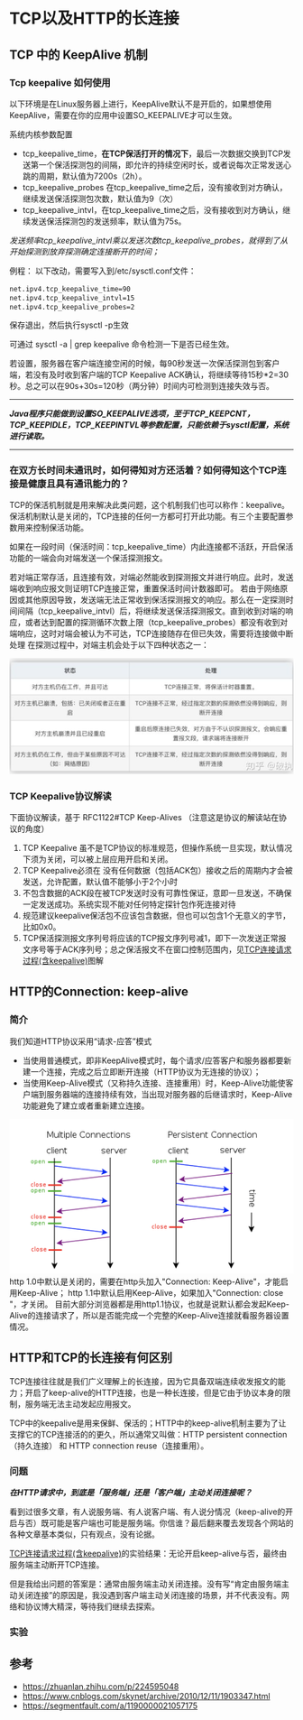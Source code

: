 # TCP以及HTTP的长连接

## TCP 中的 KeepAlive 机制

### Tcp keepalive 如何使用

以下环境是在Linux服务器上进行，KeepAlive默认不是开启的，如果想使用KeepAlive，需要在你的应用中设置SO_KEEPALIVE才可以生效。

系统内核参数配置
- tcp_keepalive_time，**在TCP保活打开的情况下**，最后一次数据交换到TCP发送第一个保活探测包的间隔，即允许的持续空闲时长，或者说每次正常发送心跳的周期，默认值为7200s（2h）。
- tcp_keepalive_probes 在tcp_keepalive_time之后，没有接收到对方确认，继续发送保活探测包次数，默认值为9（次）
- tcp_keepalive_intvl，在tcp_keepalive_time之后，没有接收到对方确认，继续发送保活探测包的发送频率，默认值为75s。

*发送频率tcp_keepalive_intvl乘以发送次数tcp_keepalive_probes，就得到了从开始探测到放弃探测确定连接断开的时间；*

例程：
以下改动，需要写入到/etc/sysctl.conf文件：
```linux
net.ipv4.tcp_keepalive_time=90
net.ipv4.tcp_keepalive_intvl=15
net.ipv4.tcp_keepalive_probes=2
```

保存退出，然后执行sysctl -p生效

可通过 sysctl -a | grep keepalive 命令检测一下是否已经生效。

若设置，服务器在客户端连接空闲的时候，每90秒发送一次保活探测包到客户端，若没有及时收到客户端的TCP Keepalive ACK确认，将继续等待15秒*2=30秒。总之可以在90s+30s=120秒（两分钟）时间内可检测到连接失效与否。
* * *
***Java程序只能做到设置SO_KEEPALIVE选项，至于TCP_KEEPCNT，TCP_KEEPIDLE，TCP_KEEPINTVL等参数配置，只能依赖于sysctl配置，系统进行读取。***
* * *
### 在双方长时间未通讯时，如何得知对方还活着？如何得知这个TCP连接是健康且具有通讯能力的？

TCP的保活机制就是用来解决此类问题，这个机制我们也可以称作：keepalive。保活机制默认是关闭的，TCP连接的任何一方都可打开此功能。有三个主要配置参数用来控制保活功能。

如果在一段时间（保活时间：tcp_keepalive_time）内此连接都不活跃，开启保活功能的一端会向对端发送一个保活探测报文。

若对端正常存活，且连接有效，对端必然能收到探测报文并进行响应。此时，发送端收到响应报文则证明TCP连接正常，重置保活时间计数器即可。
若由于网络原因或其他原因导致，发送端无法正常收到保活探测报文的响应。那么在一定探测时间间隔（tcp_keepalive_intvl）后，将继续发送保活探测报文。直到收到对端的响应，或者达到配置的探测循环次数上限（tcp_keepalive_probes）都没有收到对端响应，这时对端会被认为不可达，TCP连接随存在但已失效，需要将连接做中断处理
在探测过程中，对端主机会处于以下四种状态之一：

![c3af4dd7e8004ef6eafb3648e210ed46.png](../_resources/c3af4dd7e8004ef6eafb3648e210ed46.png)

### TCP Keepalive协议解读

下面协议解读，基于 RFC1122#TCP Keep-Alives  （注意这是协议的解读站在协议的角度）

1. TCP Keepalive 虽不是TCP协议的标准规范，但操作系统一旦实现，默认情况下须为关闭，可以被上层应用开启和关闭。
2. TCP Keepalive必须在 没有任何数据（包括ACK包）接收之后的周期内才会被发送，允许配置，默认值不能够小于2个小时
3. 不包含数据的ACK段在被TCP发送时没有可靠性保证，意即一旦发送，不确保一定发送成功。系统实现不能对任何特定探针包作死连接对待
4. 规范建议keepalive保活包不应该包含数据，但也可以包含1个无意义的字节，比如0x0。
5. TCP保活探测报文序列号将应该的TCP报文序列号减1，即下一次发送正常报文序号等于ACK序列号；总之保活报文不在窗口控制范围内，见[TCP连接请求过程(含keepalive)](docs/cs-basics/network/TCP连接请求过程(含keepalive).md)图解

## HTTP的Connection: keep-alive

### 简介

我们知道HTTP协议采用“请求-应答”模式
- 当使用普通模式，即非KeepAlive模式时，每个请求/应答客户和服务器都要新建一个连接，完成之后立即断开连接（HTTP协议为无连接的协议）；
-  当使用Keep-Alive模式（又称持久连接、连接重用）时，Keep-Alive功能使客户端到服务器端的连接持续有效，当出现对服务器的后继请求时，Keep-Alive功能避免了建立或者重新建立连接。

![f3b7bd07c24a0721a3eac8658ca9fe44.png](../_resources/f3b7bd07c24a0721a3eac8658ca9fe44.png)
http 1.0中默认是关闭的，需要在http头加入"Connection: Keep-Alive"，才能启用Keep-Alive；
http 1.1中默认启用Keep-Alive，如果加入"Connection: close "，才关闭。
目前大部分浏览器都是用http1.1协议，也就是说默认都会发起Keep-Alive的连接请求了，所以是否能完成一个完整的Keep-Alive连接就看服务器设置情况。

## HTTP和TCP的长连接有何区别

TCP连接往往就是我们广义理解上的长连接，因为它具备双端连续收发报文的能力；开启了keep-alive的HTTP连接，也是一种长连接，但是它由于协议本身的限制，服务端无法主动发起应用报文。

TCP中的keepalive是用来保鲜、保活的；HTTP中的keep-alive机制主要为了让支撑它的TCP连接活的的更久，所以通常又叫做：HTTP persistent connection（持久连接） 和 HTTP connection reuse（连接重用）。

### 问题

***在HTTP请求中，到底是「服务端」还是「客户端」主动关闭连接呢？***

看到过很多文章，有人说服务端、有人说客户端、有人说分情况（keep-alive的开启与否）既可能是客户端也可能是服务端。你信谁？最后翻来覆去发现各个网站的各种文章基本类似，只有观点，没有论据。

[TCP连接请求过程(含keepalive)](docs/cs-basics/network/TCP连接请求过程(含keepalive).md)的实验结果：无论开启keep-alive与否，最终由服务端主动断开TCP连接。

但是我给出问题的答案是：通常由服务端主动关闭连接。没有写“肯定由服务端主动关闭连接”的原因是，我没遇到客户端主动关闭连接的场景，并不代表没有。网络和协议博大精深，等待我们继续去探索。

### 实验

## 参考

- https://zhuanlan.zhihu.com/p/224595048
- https://www.cnblogs.com/skynet/archive/2010/12/11/1903347.html
- https://segmentfault.com/a/1190000021057175